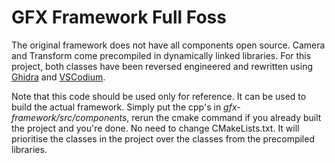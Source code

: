 # GFX Framework Full Foss

The original framework does not have all components open source. Camera
and Transform come precompiled in dynamically linked libraries. For this
project, both classes have been reversed engineered and rewritten using
[Ghidra](https://github.com/NationalSecurityAgency/ghidra) and
[VSCodium](https://github.com/VSCodium/vscodium).

Note that this code should be used only for reference. It can be used to
build the actual framework. Simply put the cpp's in _gfx-framework/src/components_,
rerun the cmake command if you already built the project and you're done.
No need to change CMakeLists.txt. It will prioritise the classes in
the project over the classes from the precompiled libraries.
